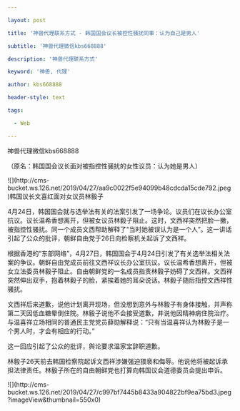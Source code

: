 ---
layout: post
title: '神兽代理联系方式 - 韩国国会议长被控性骚扰同事：认为自己是男人'
subtitle: '神兽代理微信kbs668888'
description: '神兽代理联系方式'
keyword: '神兽, 代理'
author: kbs668888
header-style: text
tags:
  - Web
---
神兽代理微信kbs668888

（原名：韩国国会议长面对被指控性骚扰的女性议员：认为她是男人）

![](http://cms-
bucket.ws.126.net/2019/04/27/aa9c0022f5e94099b48cdcda15cde792.jpeg)韩国议长文喜红面对女议员林毅子

4月24日，韩国国会就与选举法有关的法案引发了一场争论。议员们在议长办公室抗议。议长温希香想离开，但被女议员林毅子阻止。这时，文西祥突然把脸一撇，被指控性骚扰。同一个成员文西帮助解释了“当时她被误认为是一个人”。这一讲话引起了公众的批评，朝鲜自由党于26日向检察机关起诉了文西祥。

根据香港的“东部网络”，4月27日，韩国国会于4月24日引发了有关选举法相关法案的争议。朝鲜自由党成员前往文西祥议长办公室抗议。议长温希香想离开，但被女立法委员林毅子阻止。自由朝鲜党的一名成员指责林毅子妨碍了文西祥。文西祥突然伸出双手，抱着林毅子的脸，紧挨着她的耳朵说话。林毅子随后指控文西祥性骚扰。

文西祥后来道歉，说他计划离开现场，但没想到意外与林毅子有身体接触，并声称第二天因低血糖晕倒住院。林毅子说他不会接受道歉，并说他因精神病住院治疗。与温喜祥立场相同的普通民主党党员薛勋解释说：“只有当温喜祥认为林毅子是一个男人时，才会有相应的行动。”

这一回应引起了公众的批评，舆论要求温家宝辞职道歉。

林毅子26天前去韩国检察院起诉文西祥涉嫌强迫猥亵和侮辱。他说他将被起诉承担法律责任。林毅子所在的自由朝鲜党也打算向韩国议会道德委员会提出申诉。

![](http://cms-
bucket.ws.126.net/2019/04/27/c997bf7445b8433a904822bf9ea75bd3.jpeg?imageView&thumbnail=550x0)  


